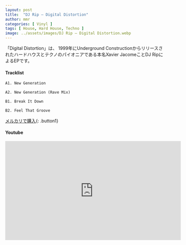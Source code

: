 ```yaml
---
layout: post
title:  "DJ Rip – Digital Distortion"
author: mmr
categories: [ Vinyl ]
tags: [ House, Hard House, Techno ]
image: ../assets/images/DJ Rip – Digital Distortion.webp
---
```


「Digital Distortion」は、
1999年にUnderground Constructionからリリースされたハードハウスとテクノのパイオニアである本名Xavier JacomeことDJ RipによるEPです。

#### Tracklist
```md
A1. New Generation

A2. New Generation (Rave Mix)

B1. Break It Down

B2. Feel That Groove
```

[メルカリで購入](https://jp.mercari.com/item/m31209619445?afid=6142608987){: .button1}

#### Youtube
<iframe width="560" height="315" src="https://www.youtube.com/embed/mltucqS8aRU?si=TrTiueZKaUvbGEiZ" title="YouTube video player" frameborder="0" allow="accelerometer; autoplay; clipboard-write; encrypted-media; gyroscope; picture-in-picture; web-share" referrerpolicy="strict-origin-when-cross-origin" allowfullscreen></iframe>